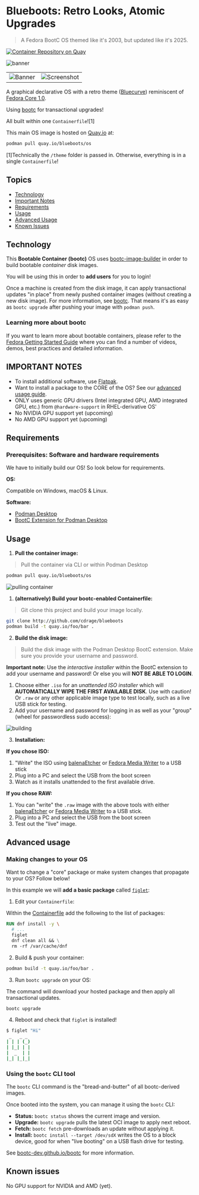 # Blueboots: Retro Looks, Atomic Upgrades

> A Fedora BootC OS themed like it's 2003, but updated like it's 2025.

[![Container Repository on Quay](https://quay.io/repository/blueboots/os/status "Container Repository on Quay")](https://quay.io/repository/blueboots/os)

![banner](/theme/banner.png)

<table>
    <tr>
        <td><img src="theme/screenshot.png" alt="Banner" /></td>
        <td><img src="theme/laptop.png" alt="Screenshot" /></td>
    </tr>
</table>

A graphical declarative OS with a retro theme ([Bluecurve](https://github.com/neeeeow/Bluecurve)) reminiscent of [Fedora Core 1.0](https://en.wikipedia.org/wiki/Fedora_Linux#History).

Using [bootc](https://bootc-dev.github.io/bootc/) for transactional upgrades!

All built within one `Containerfile`![1]

This main OS image is hosted on [Quay.io](https://quay.io) at:

```sh
podman pull quay.io/blueboots/os
```

[1]Technically the `/theme` folder is passed in. Otherwise, everything is in a single `Containerfile`!

## Topics

- [Technology](#technology)
- [Important Notes](#important-notes)
- [Requirements](#requirements)
- [Usage](#usage)
- [Advanced Usage](#advanced-usage)
- [Known Issues](#known-issues)

## Technology

This **Bootable Container (bootc)** OS uses [bootc-image-builder](https://github.com/osbuild/bootc-image-builder) in order to build bootable _container_ disk images.

You will be using this in order to **add users** for you to login!

Once a machine is created from the disk image, it can apply transactional updates "in place" from newly pushed container images (without creating a new disk image). For more information, see [bootc](https://bootc-dev.github.io/bootc/). That means it's as easy as `bootc upgrade` after pushing your image with `podman push`.

### Learning more about bootc

If you want to learn more about bootable containers, please refer to the [Fedora Getting Started Guide](https://docs.fedoraproject.org/en-US/bootc/getting-started/) where you can find a number of videos, demos, best practices and detailed information.

## IMPORTANT NOTES

- To install additional software, use [Flatpak](https://flatpak.org/).
- Want to install a package to the CORE of the OS? See our [advanced usage guide](#advanced-usage).
- ONLY uses generic GPU drivers (Intel integrated GPU, AMD integrated GPU, etc.) from `@hardware-support` in RHEL-derivative OS'
- No NVIDIA GPU support yet (upcoming)
- No AMD GPU support yet (upcoming)

## Requirements

### Prerequisites: Software and hardware requirements

We have to initially build our OS! So look below for requirements.

**OS:**

Compatible on Windows, macOS & Linux.

**Software:**

- [Podman Desktop](https://github.com/containers/podman-desktop)
- [BootC Extension for Podman Desktop](https://github.com/podman-desktop/extension-bootc)

## Usage

1. **Pull the container image:**

> Pull the container via CLI or within Podman Desktop

```sh
podman pull quay.io/blueboots/os
```

![pulling container](/theme/pulling.png)

1. **(alternatively) Build your bootc-enabled Containerfile:**

> Git clone this project and build your image locally.

```sh
git clone http://github.com/cdrage/blueboots
podman build -t quay.io/foo/bar .
```

2. **Build the disk image:**

> Build the disk image with the Podman Desktop BootC extension. Make sure you provide your username and password.

**Important note:** Use the *interactive installer* within the BootC extension to add your username and password! Or else you will **NOT BE ABLE TO LOGIN**.

1. Choose either `.iso` for an *unattended ISO installer* which will **AUTOMATICALLY WIPE THE FIRST AVAILABLE DISK**. Use with caution! Or `.raw` or any other applicable image type to test locally, such as a live USB stick for testing.
2. Add your username and password for logging in as well as your "group" (wheel for passwordless sudo access):

![building](/theme/building.png)

3. **Installation:**

**If you chose ISO:**

1. "Write" the ISO using [balenaEtcher](https://etcher.balena.io/) or [Fedora Media Writer](https://en.wikipedia.org/wiki/Fedora_Media_Writer) to a USB stick
2. Plug into a PC and select the USB from the boot screen
3. Watch as it installs unattended to the first available drive.

**If you chose RAW:**
1. You can "write" the `.raw` image with the above tools with either [balenaEtcher](https://etcher.balena.io/) or [Fedora Media Writer](https://en.wikipedia.org/wiki/Fedora_Media_Writer) to a USB stick.
2. Plug into a PC and select the USB from the boot screen
3. Test out the "live" image.

## Advanced usage

### Making changes to your OS

Want to change a "core" package or make system changes that propagate to your OS? Follow below!

In this example we will **add a basic package** called [`figlet`](http://www.figlet.org/):


1. Edit your `Containerfile`:

Within the [Containerfile](/Containerfile) add the following to the list of packages:

```Dockerfile
RUN dnf install -y \
  # ...
  figlet
  dnf clean all && \
  rm -rf /var/cache/dnf
```

2. Build & push your container:

```sh
podman build -t quay.io/foo/bar .
```

3. Run `bootc upgrade` on your OS:

The command will download your hosted package and then apply all transactional updates.

```sh
bootc upgrade
```

4. Reboot and check that `figlet` is installed!

```sh
$ figlet "Hi"
 _   _ _ 
| | | (_)
| |_| | |
|  _  | |
|_| |_|_|
```

### Using the `bootc` CLI tool

The `bootc` CLI command is the "bread-and-butter" of all bootc-derived images.

Once booted into the system, you can manage it using the `bootc` CLI:

- **Status:** `bootc status` shows the current image and version.
- **Upgrade:** `bootc upgrade` pulls the latest OCI image to apply next reboot.
- **Fetch:** `bootc fetch` pre-downloads an update without applying it.
- **Install:** `bootc install --target /dev/sdX` writes the OS to a block device, good for when "live booting" on a USB flash drive for testing.

See [bootc-dev.github.io/bootc](https://bootc-dev.github.io/bootc) for more information.

## Known issues

No GPU support for NVIDIA and AMD (yet).